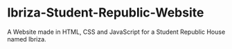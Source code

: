 # Ibriza-Student-Republic-Website
A Website made in HTML, CSS and JavaScript for a Student Republic House named Ibriza.
